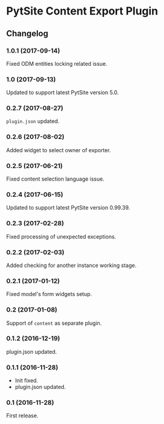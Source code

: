 # PytSite Content Export Plugin


## Changelog


### 1.0.1 (2017-09-14)
Fixed ODM entities locking related issue.


### 1.0 (2017-09-13)
Updated to support latest PytSite version 5.0.


### 0.2.7 (2017-08-27)
`plugin.json` updated.


### 0.2.6 (2017-08-02)
Added widget to select owner of exporter.


### 0.2.5 (2017-06-21)
Fixed content selection language issue.


### 0.2.4 (2017-06-15)
Updated to support latest PytSite version 0.99.39.


### 0.2.3 (2017-02-28)
Fixed processing of unexpected exceptions.


### 0.2.2 (2017-02-03)
Added checking for another instance working stage.


### 0.2.1 (2017-01-12)
Fixed model's form widgets setup.


### 0.2 (2017-01-08)
Support of `content` as separate plugin.


### 0.1.2 (2016-12-19)
plugin.json updated.


### 0.1.1 (2016-11-28)
- Init fixed.
- plugin.json updated.


### 0.1 (2016-11-28)
First release.
